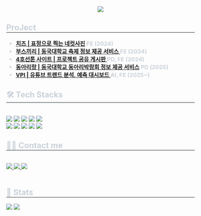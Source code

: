 <div align= "center">
    <img src="https://capsule-render.vercel.app/api?type=waving&color=gradient&height=240&text=iam-hyo의%20Giyhub&animation=fadeIn&fontColor=ffffff&fontSize=60" />
    </div>
    <div style="text-align: left;"> 
    <h2 style="border-bottom: 1px solid #21262d; color: #c9d1d9;"> ProJect </h2>  
    <div style="font-weight: 700; font-size: 15px; text-align: left; color: #c9d1d9;"> 
     <ul>
      <li>
        <a href="https://github.com/Face-Pizza/Cheese-4cut_by-facePizza">치즈 | 표정으로 찍는 네컷사진</a> FE (2024)
      </li>
      <li>
        <a href="https://github.com/LikeLion-at-DGU/2024_fall_festival_front">부스끼리 | 동국대학교 축제 정보 제공 서비스 </a> FE (2024)
      </li>
      <li>
        <a href="https://github.com/line4thon-team15/front-repo">4호선톤 사이트 | 프로젝트 공유 게시판 </a> PD, FE (2024)
      </li>
      <li>
        <a href="https://github.com/LikeLion-at-DGU/2025_DongBak_Frontend">동아리랑 | 동국대학교 동아리박람회 정보 제공 서비스</a> PD (2025)
      </li>
      <li>
        <a href="https://github.com/iam-hyo/VPI_app_ver2">VPI | 유튜브 트랜드 분석, 예측 대시보드 </a> AI, FE (2025~)
      </li>
    </ul>
    </div> 
    </div>
    <div style="text-align: left;">
    <h2 style="border-bottom: 1px solid #21262d; color: #c9d1d9;"> 🛠️ Tech Stacks </h2> <br> 
    <div style="margin: ; text-align: left;" "text-align: left;"> <img src="https://img.shields.io/badge/Figma-F24E1E?style=flat-square&logo=Figma&logoColor=white">
          <img src="https://img.shields.io/badge/Github-181717?style=flat-square&logo=Github&logoColor=white">
          <img src="https://img.shields.io/badge/Javascript-F7DF1E?style=flat-square&logo=Javascript&logoColor=white">
          <img src="https://img.shields.io/badge/Linux-FCC624?style=flat-square&logo=Linux&logoColor=white">
          <img src="https://img.shields.io/badge/Notion-000000?style=flat-square&logo=Notion&logoColor=white">
          <br/><img src="https://img.shields.io/badge/React-61DAFB?style=flat-square&logo=React&logoColor=white">
          <img src="https://img.shields.io/badge/Python-3776AB?style=flat-square&logo=Python&logoColor=white">
          <img src="https://img.shields.io/badge/Vercel-000000?style=flat-square&logo=Vercel&logoColor=white">
          <img src="https://img.shields.io/badge/StyledComponents-DB7093?style=flat-square&logo=StyledComponents&logoColor=white">
          <img src="https://img.shields.io/badge/PyTorch-EE4C2C?style=flat-square&logo=PyTorch&logoColor=white">
          <br/></div>
    </div>
    <div style="text-align: left;">
    <h2 style="border-bottom: 1px solid #21262d; color: #c9d1d9;"> 🧑‍💻 Contact me </h2> <br> 
    <div style="text-align: left;"> <a href=http://xn--instagram-9g94b.com/im_hyo125/> <img src="https://img.shields.io/badge/Instagram-E4405F?style=flat-square&logo=Instagram&logoColor=white&link=http://xn--instagram-9g94b.com/im_hyo125/"> </a>
         <a href=https://velog.io/@hyojunj/posts> <img src="https://img.shields.io/badge/Velog-20C997?style=flat-square&logo=Velog&logoColor=white&link=https://velog.io/@hyojunj/posts"> </a>
         <a href=https://www.notion.so/2693115cfcc780549824f4081d471b41?source=copy_link> <img src="https://img.shields.io/badge/Notion-000000?style=flat-square&logo=Notion&logoColor=white&link=https://www.notion.so/2693115cfcc780549824f4081d471b41?source=copy_link"> </a>
          </div>  <br> 
    <div style="text-align: left;">  </div> 
    </div>
    <div style="text-align: left;"> 
    <h2 style="border-bottom: 1px solid #21262d; color: #c9d1d9;"> 🏅 Stats </h2> <div style="text-align: left;"> <img src="https://github-readme-stats.vercel.app/api?username=iam-hyo&custom_title=iam-hyo's Github Stat&bg_color=180,000000,&title_color=000000&text_color=000000"
        /> <img src="https://github-readme-stats.vercel.app/api/top-langs/?username=iam-hyo&layout=compact&bg_color=180,000000,&title_color=000000&text_color=000000"
          /> </div> 
    </div>
    
